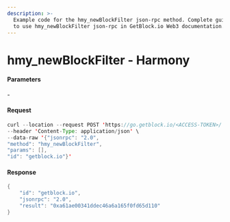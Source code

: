 ```yaml
---
description: >-
  Example code for the hmy_newBlockFilter json-rpc method. Сomplete guide on how
  to use hmy_newBlockFilter json-rpc in GetBlock.io Web3 documentation.
---
```


# hmy\_newBlockFilter - Harmony

#### Parameters

\-

#### Request

```java
curl --location --request POST 'https://go.getblock.io/<ACCESS-TOKEN>/' \
--header 'Content-Type: application/json' \ 
--data-raw '{"jsonrpc": "2.0",
"method": "hmy_newBlockFilter",
"params": [],
"id": "getblock.io"}'
```

#### Response

```java
{
    "id": "getblock.io",
    "jsonrpc": "2.0",
    "result": "0xa61ae00341ddec46a6a165f0fd65d110"
}
```
